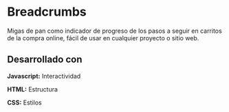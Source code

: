 # Breadcrumbs

Migas de pan como indicador de progreso de los pasos a seguir en carritos de la compra online, fácil de usar en cualquier proyecto o sitio web.

## Desarrollado con

**Javascript:** Interactividad

**HTML:** Estructura

**CSS:** Estilos


